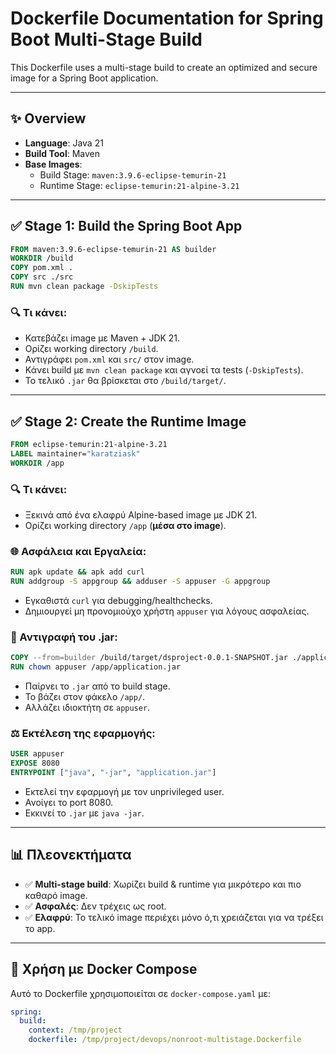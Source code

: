 # Dockerfile Documentation for Spring Boot Multi-Stage Build

This Dockerfile uses a multi-stage build to create an optimized and secure image for a Spring Boot application.

---

## ✨ Overview
- **Language**: Java 21
- **Build Tool**: Maven
- **Base Images**:
  - Build Stage: `maven:3.9.6-eclipse-temurin-21`
  - Runtime Stage: `eclipse-temurin:21-alpine-3.21`

---

## ✅ Stage 1: Build the Spring Boot App
```dockerfile
FROM maven:3.9.6-eclipse-temurin-21 AS builder
WORKDIR /build
COPY pom.xml .
COPY src ./src
RUN mvn clean package -DskipTests
```

### 🔍 Τι κάνει:
- Κατεβάζει image με Maven + JDK 21.
- Ορίζει working directory `/build`.
- Αντιγράφει `pom.xml` και `src/` στον image.
- Κάνει build με `mvn clean package` και αγνοεί τα tests (`-DskipTests`).
- Το τελικό `.jar` θα βρίσκεται στο `/build/target/`.

---

## ✅ Stage 2: Create the Runtime Image
```dockerfile
FROM eclipse-temurin:21-alpine-3.21
LABEL maintainer="karatziask"
WORKDIR /app
```

### 🔍 Τι κάνει:
- Ξεκινά από ένα ελαφρύ Alpine-based image με JDK 21.
- Ορίζει working directory `/app` (**μέσα στο image**).

### 🌐 Ασφάλεια και Εργαλεία:
```dockerfile
RUN apk update && apk add curl
RUN addgroup -S appgroup && adduser -S appuser -G appgroup
```
- Εγκαθιστά `curl` για debugging/healthchecks.
- Δημιουργεί μη προνομιούχο χρήστη `appuser` για λόγους ασφαλείας.

### 💾 Αντιγραφή του .jar:
```dockerfile
COPY --from=builder /build/target/dsproject-0.0.1-SNAPSHOT.jar ./application.jar
RUN chown appuser /app/application.jar
```
- Παίρνει το `.jar` από το build stage.
- Το βάζει στον φάκελο `/app/`.
- Αλλάζει ιδιοκτήτη σε `appuser`.

### ⚖️ Εκτέλεση της εφαρμογής:
```dockerfile
USER appuser
EXPOSE 8080
ENTRYPOINT ["java", "-jar", "application.jar"]
```
- Εκτελεί την εφαρμογή με τον unprivileged user.
- Ανοίγει το port 8080.
- Εκκινεί το `.jar` με `java -jar`.

---

## 📊 Πλεονεκτήματα
- ✅ **Multi-stage build**: Χωρίζει build & runtime για μικρότερο και πιο καθαρό image.
- ✅ **Ασφαλές**: Δεν τρέχεις ως root.
- ✅ **Ελαφρύ**: Το τελικό image περιέχει μόνο ό,τι χρειάζεται για να τρέξει το app.

---

## 📖 Χρήση με Docker Compose
Αυτό το Dockerfile χρησιμοποιείται σε `docker-compose.yaml` με:
```yaml
spring:
  build:
    context: /tmp/project
    dockerfile: /tmp/project/devops/nonroot-multistage.Dockerfile
```